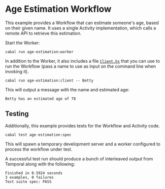 # Age Estimation Workflow

This example provides a Workflow that can estimate someone's age, 
based on their given name. It uses a single Activity implementation, 
which calls a remote API to retrieve this estimation.

Start the Worker:

```
cabal run age-estimation:worker
```

In addition to the Worker, it also includes a file [`Client.hs`](./Client.hs)
that you can use to run the Workflow (pass a name to use as input 
on the command line when invoking it). 

```
cabal run age-estimation:client -- Betty
```

This will output a message with the name and estimated age:

```
Betty has an estimated age of 78
```

## Testing

Additionally, this example provides tests for the Workflow 
and Activity code.

```
cabal test age-estimation:spec
```

This will spawn a temporary development server and a worker configured to
process the workflow under test.

A successful test run should produce a bunch of interleaved output from
Temporal along with the following:

```
Finished in 0.5924 seconds
3 examples, 0 failures
Test suite spec: PASS
```
